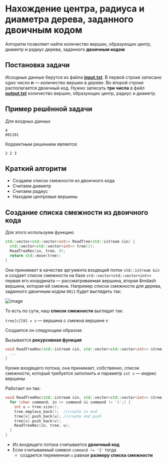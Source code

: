 # Нахождение центра, радиуса и диаметра дерева, заданного двоичным кодом
Алгоритм позволяет найти количество вершин, образующих центр, диаметр и радиус дерева, заданного **двоичным кодом**
## Постановка задачи
Исходные данные берутся из файла **[input.txt](https://github.com/alexvilno/calc_tree/blob/ver_1.0/cmake-build-debug/input.txt)**.  В первой строке записано одно число **n** &mdash; количество вершин в дереве. Во второй строке располагается двоичный код. Нужно записать **три числа** в файл **[output.txt](https://github.com/alexvilno/calc_tree/blob/ver_1.0/cmake-build-debug/output.txt)** количество вершин, образующих центр, радиус и диаметр.
## Пример решённой задачи
Для входных данных
```
4
001101
```
Корректным решением является:
```
2 2 3
```

## Краткий алгоритм
- Создаем список смежности из двоичного кода
- Считаем диаметр
- Считаем радиус
- Находим центровые вершины

## Создание списка смежности из двоичного кода
Для этого используем функцию
```cpp
std::vector<std::vector<int>> ReadTree(std::istream &in) {
  std::vector<std::vector<int>> tree(1);
  ReadTreeRec(in, tree, 0);
  return std::move(tree);
}
```
Она принимает в качестве аргумента входящий поток ```std::istream &in``` и создает список смежности на базе ```std::vector<std::vector<int>>``` первая его координата &mdash; рассматриваемая вершина, вторая &mdash вершина, которая ей смежна.
Например список смежности для дерева, заданного двоичным кодом ```0011``` будет выглядеть так:

![image](https://sun1-89.userapi.com/s/v1/ig2/6vg5WnpLNt93ctXxJUkw77DsPby0VhF6NKNYAf0WNTWO17T_47_Js4YrXWODDslN29qcS3jI0wC_ccJ3WZXsxphh.jpg?size=366x243&quality=96&type=album)

То есть по сути, наш **список смежности** выглядит так:

```tree[c][0] = v``` &mdash; вершина c смежна вершине v

Создается он следующим образом:

Вызывается **рекурсивная функция** 
```cpp
void ReadTreeRec(std::istream &in, std::vector<std::vector<int>> &tree, int v) {
  ...
}
```
Кроме входящего потока, она принимает, собственно, список смежности, который требуется заполнить и параметр ```int v``` &mdash; индекс вершины

Работает он так:
```cpp
void ReadTreeRec(std::istream &in, std::vector<std::vector<int>> &tree, int v) {
  for (char command; in >> command && command != '1';) {
    int u = tree.size();
    tree.emplace_back();  //create in end
    tree[v].push_back(u); //create and push
    tree[u].push_back(v);
    ReadTreeRec(in, tree, u);
  }
}
```
- Из входящего потока считывается **двоичный код**
- Если считываемый символ ```command != '1'``` тогда
  - создается переменная ```u``` равная **размеру списка смежности**
